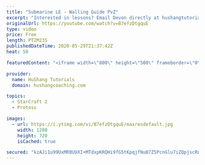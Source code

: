 ```yaml
---
title: "Submarine LE - Walling Guide PvZ"
excerpt: "Interested in lessons? Email Devon directly at hushangtutorials@outlook.com ------------------------------------------------------------------------------------------------------- Want to support HuShang Tutorials directly? Patreon is a website where you can contribute a monthly donation that will help"
originalUrl: https://youtube.com/watch?v=B7efzDtgquE
type: video
price: Free
length: PT2M23S
publishedDateTime: 2020-05-29T21:37:42Z
heat: 50

featuredContent: "<iframe width=\"800\" height=\"500\" frameborder=\"0\" src=\"https://www.youtube.com/embed/B7efzDtgquE\" allow=\"accelerometer; autoplay; encrypted-media; gyroscope; picture-in-picture\" allowfullscreen></iframe>"

provider:
  name: HuShang Tutorials
  domain: hushangcoaching.com

topics:
  - StarCraft 2
  - Protoss

images:
  - url: https://i.ytimg.com/vi/B7efzDtgquE/maxresdefault.jpg
    width: 1280
    height: 720
    isCached: true

secured: "kzAJi1u99UxMR0UUXI+MTdxpKRQHi9fG5tKpqjfNuB7Z5PcnGlu7iZQpjscRnz293x4/1vejMeKdWgYp2ayVXA3CkVL3+iCQrLjMY6nj+zoe8Jcj+dwLuVtIyyvhuKZGV4QY0TJTeEcq1ye90tYp10SfobgF+t5XyTJqIlptSw0j3ADir+2bsmgKjX3T96nptDc1F/CWdH+UtjZbVdFpgy4JC7j9MtAXMC9twBTpxNjlrt7mF6cxH/swZ6K526zA3XOBg3hsb0P9WeJitW8r+sLr2DPVwKQQsFSriVuyqPNrW968+njTj5C0dt8kCs7kvEzp9Mpuub4UDNVSSNYz9sTEiaWQ9brPcL4PE9xiB1xkJOLUon84ml88Jd3Fqw9LFqF9Ieaf/OS8VHZ4L7UpgpephdyQqv2DawIzlJQK7P0=;2kkH2iCOwZNzjybIvS7jvQ=="
---
```


